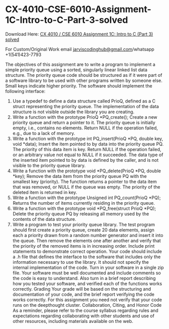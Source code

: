 # CX-4010-CSE-6010-Assignment-1C-Intro-to-C-Part-3-solved

Download Here: [CX 4010 / CSE 6010 Assignment 1C: Intro to C (Part 3) solved](https://jarviscodinghub.com/assignment/assignment-1c-intro-to-c-part-3-solution/)

For Custom/Original Work email jarviscodinghub@gmail.com/whatsapp +1(541)423-7793

 The objectives of this assignment are to write a program to implement a simple priority queue
using a sorted, singularly linear linked list data structure. The priority queue code should be
structured as if it were part of a software library to be used with other programs written by
someone else. Small keys indicate higher priority. The software should implement the following
interface:
1. Use a typedef to define a data structure called PrioQ, defined as a C struct
representing the priority queue. The implementation of the data structure is not visible
outside the library you are creating.
2. Write a function with the prototype
PrioQ *PQ_create();
Create a new priority queue and return a pointer to it. The priority queue is initially
empty, i.e., contains no elements. Return NULL if the operation failed, e.g., due to a lack
of memory.
3. Write a function with the prototype
int PQ_insert(PrioQ *PQ, double key, void *data);
Insert the item pointed to by data into the priority queue PQ. The priority of this data
item is key. Return NULL if the operation failed, or an arbitrary value not equal to NULL
if it succeeded. The data type of the inserted item pointed to by data is defined by the
caller, and is not visible to the priority queue library.
4. Write a function with the prototype
void *PQ_delete(PrioQ *PQ, double *key);
Remove the data item from the priority queue PQ with the smallest key (priority). The
function returns a pointer to the data item that was removed, or NULL if the queue was
empty. The priority of the deleted item is returned in key.
5. Write a function with the prototype
Unsigned int PQ_count(PrioQ *PQ);
Returns the number of items currently residing in the priority queue.
6. Write a function with the prototype
void *PQ_free(struct PrioQ *PQ);
Delete the priority queue PQ by releasing all memory used by the contents of the data
structure.
7. Write a program to test your priority queue library. The test program should first create a
priority queue, create 20 data elements, assign each a priority drawn from a random
number generator and insert it into the queue. Then remove the elements one after
another and verify that the priority of the removed items is in increasing order. Include
print statements to demonstrate correct operation.
Your code should include a .h file that defines the interface to the software that includes only the
information necessary to use the library. It should not specify the internal implementation of the
code.
Turn in your software in a single zip file. Your software must be well documented and include
comments so the code is easy to understand. Also turn in a brief report describing how you tested
your software, and verified each of the functions works correctly.
Grading
Your grade will be based on the structuring and documentation of your code, and the brief report
verifying the code works correctly. For this assignment you need not verify that your code runs on
the deepthought cluster.
Collaboration, Citing, and Honor Code
As a reminder, please refer to the course syllabus regarding rules and expectations regarding
collaborating with other students and use of other resources, including materials available on the
web.

